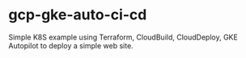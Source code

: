 # gcp-gke-auto-ci-cd
Simple K8S example using Terraform, CloudBuild, CloudDeploy, GKE Autopilot to deploy a simple web site.
